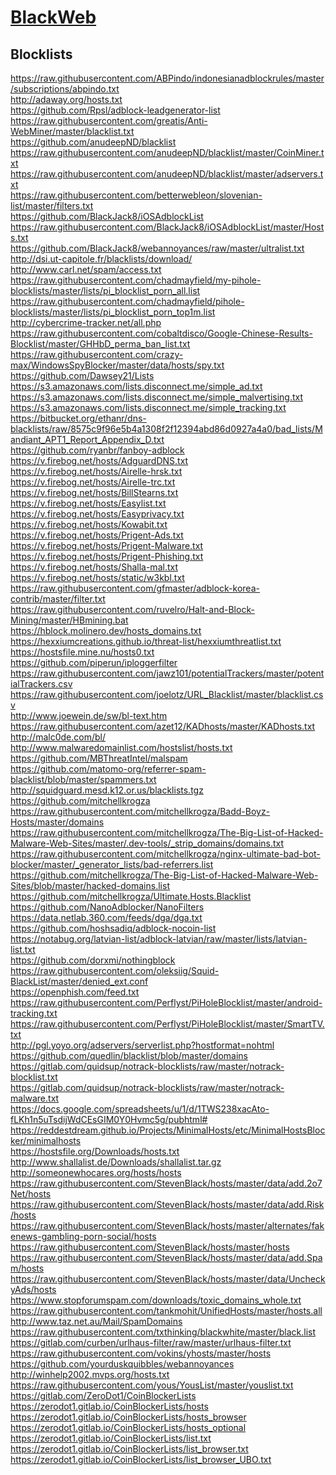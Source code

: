 # [BlackWeb](https://github.com/maravento/blackweb#sources)

## Blocklists
https://raw.githubusercontent.com/ABPindo/indonesianadblockrules/master/subscriptions/abpindo.txt
<br>
http://adaway.org/hosts.txt
<br>
https://github.com/Rpsl/adblock-leadgenerator-list
<br>
https://raw.githubusercontent.com/greatis/Anti-WebMiner/master/blacklist.txt
<br>
https://github.com/anudeepND/blacklist
<br>
https://raw.githubusercontent.com/anudeepND/blacklist/master/CoinMiner.txt
<br>
https://raw.githubusercontent.com/anudeepND/blacklist/master/adservers.txt
<br>
https://raw.githubusercontent.com/betterwebleon/slovenian-list/master/filters.txt
<br>
https://github.com/BlackJack8/iOSAdblockList
<br>
https://raw.githubusercontent.com/BlackJack8/iOSAdblockList/master/Hosts.txt
<br>
https://github.com/BlackJack8/webannoyances/raw/master/ultralist.txt
<br>
http://dsi.ut-capitole.fr/blacklists/download/
<br>
http://www.carl.net/spam/access.txt
<br>
https://raw.githubusercontent.com/chadmayfield/my-pihole-blocklists/master/lists/pi_blocklist_porn_all.list
<br>
https://raw.githubusercontent.com/chadmayfield/pihole-blocklists/master/lists/pi_blocklist_porn_top1m.list
<br>
http://cybercrime-tracker.net/all.php
<br>
https://raw.githubusercontent.com/cobaltdisco/Google-Chinese-Results-Blocklist/master/GHHbD_perma_ban_list.txt
<br>
https://raw.githubusercontent.com/crazy-max/WindowsSpyBlocker/master/data/hosts/spy.txt
<br>
https://github.com/Dawsey21/Lists
<br>
https://s3.amazonaws.com/lists.disconnect.me/simple_ad.txt
<br>
https://s3.amazonaws.com/lists.disconnect.me/simple_malvertising.txt
<br>
https://s3.amazonaws.com/lists.disconnect.me/simple_tracking.txt
<br>
https://bitbucket.org/ethanr/dns-blacklists/raw/8575c9f96e5b4a1308f2f12394abd86d0927a4a0/bad_lists/Mandiant_APT1_Report_Appendix_D.txt
<br>
https://github.com/ryanbr/fanboy-adblock
<br>
https://v.firebog.net/hosts/AdguardDNS.txt
<br>
https://v.firebog.net/hosts/Airelle-hrsk.txt
<br>
https://v.firebog.net/hosts/Airelle-trc.txt
<br>
https://v.firebog.net/hosts/BillStearns.txt
<br>
https://v.firebog.net/hosts/Easylist.txt
<br>
https://v.firebog.net/hosts/Easyprivacy.txt
<br>
https://v.firebog.net/hosts/Kowabit.txt
<br>
https://v.firebog.net/hosts/Prigent-Ads.txt
<br>
https://v.firebog.net/hosts/Prigent-Malware.txt
<br>
https://v.firebog.net/hosts/Prigent-Phishing.txt
<br>
https://v.firebog.net/hosts/Shalla-mal.txt
<br>
https://v.firebog.net/hosts/static/w3kbl.txt
<br>
https://raw.githubusercontent.com/gfmaster/adblock-korea-contrib/master/filter.txt
<br>
https://raw.githubusercontent.com/ruvelro/Halt-and-Block-Mining/master/HBmining.bat
<br>
https://hblock.molinero.dev/hosts_domains.txt
<br>
https://hexxiumcreations.github.io/threat-list/hexxiumthreatlist.txt
<br>
https://hostsfile.mine.nu/hosts0.txt
<br>
https://github.com/piperun/iploggerfilter
<br>
https://raw.githubusercontent.com/jawz101/potentialTrackers/master/potentialTrackers.csv
<br>
https://raw.githubusercontent.com/joelotz/URL_Blacklist/master/blacklist.csv
<br>
http://www.joewein.de/sw/bl-text.htm
<br>
https://raw.githubusercontent.com/azet12/KADhosts/master/KADhosts.txt
<br>
http://malc0de.com/bl/
<br>
http://www.malwaredomainlist.com/hostslist/hosts.txt
<br>
https://github.com/MBThreatIntel/malspam
<br>
https://github.com/matomo-org/referrer-spam-blacklist/blob/master/spammers.txt
<br>
http://squidguard.mesd.k12.or.us/blacklists.tgz
<br>
https://github.com/mitchellkrogza
<br>
https://raw.githubusercontent.com/mitchellkrogza/Badd-Boyz-Hosts/master/domains
<br>
https://raw.githubusercontent.com/mitchellkrogza/The-Big-List-of-Hacked-Malware-Web-Sites/master/.dev-tools/_strip_domains/domains.txt
<br>
https://raw.githubusercontent.com/mitchellkrogza/nginx-ultimate-bad-bot-blocker/master/_generator_lists/bad-referrers.list
<br>
https://github.com/mitchellkrogza/The-Big-List-of-Hacked-Malware-Web-Sites/blob/master/hacked-domains.list
<br>
https://github.com/mitchellkrogza/Ultimate.Hosts.Blacklist
<br>
https://github.com/NanoAdblocker/NanoFilters
<br>
https://data.netlab.360.com/feeds/dga/dga.txt
<br>
https://github.com/hoshsadiq/adblock-nocoin-list
<br>
https://notabug.org/latvian-list/adblock-latvian/raw/master/lists/latvian-list.txt
<br>
https://github.com/dorxmi/nothingblock
<br>
https://raw.githubusercontent.com/oleksiig/Squid-BlackList/master/denied_ext.conf
<br>
https://openphish.com/feed.txt
<br>
https://raw.githubusercontent.com/Perflyst/PiHoleBlocklist/master/android-tracking.txt
<br>
https://raw.githubusercontent.com/Perflyst/PiHoleBlocklist/master/SmartTV.txt
<br>
http://pgl.yoyo.org/adservers/serverlist.php?hostformat=nohtml
<br>
https://github.com/quedlin/blacklist/blob/master/domains
<br>
https://gitlab.com/quidsup/notrack-blocklists/raw/master/notrack-blocklist.txt
<br>
https://gitlab.com/quidsup/notrack-blocklists/raw/master/notrack-malware.txt
<br>
https://docs.google.com/spreadsheets/u/1/d/1TWS238xacAto-fLKh1n5uTsdijWdCEsGIM0Y0Hvmc5g/pubhtml#
<br>
https://reddestdream.github.io/Projects/MinimalHosts/etc/MinimalHostsBlocker/minimalhosts
<br>
https://hostsfile.org/Downloads/hosts.txt
<br>
http://www.shallalist.de/Downloads/shallalist.tar.gz
<br>
http://someonewhocares.org/hosts/hosts
<br>
https://raw.githubusercontent.com/StevenBlack/hosts/master/data/add.2o7Net/hosts
<br>
https://raw.githubusercontent.com/StevenBlack/hosts/master/data/add.Risk/hosts
<br>
https://raw.githubusercontent.com/StevenBlack/hosts/master/alternates/fakenews-gambling-porn-social/hosts
<br>
https://raw.githubusercontent.com/StevenBlack/hosts/master/hosts
<br>
https://raw.githubusercontent.com/StevenBlack/hosts/master/data/add.Spam/hosts
<br>
https://raw.githubusercontent.com/StevenBlack/hosts/master/data/UncheckyAds/hosts
<br>
https://www.stopforumspam.com/downloads/toxic_domains_whole.txt
<br>
https://raw.githubusercontent.com/tankmohit/UnifiedHosts/master/hosts.all
<br>
http://www.taz.net.au/Mail/SpamDomains
<br>
https://raw.githubusercontent.com/txthinking/blackwhite/master/black.list
<br>
https://gitlab.com/curben/urlhaus-filter/raw/master/urlhaus-filter.txt
<br>
https://raw.githubusercontent.com/vokins/yhosts/master/hosts
<br>
https://github.com/yourduskquibbles/webannoyances
<br>
http://winhelp2002.mvps.org/hosts.txt
<br>
https://raw.githubusercontent.com/yous/YousList/master/youslist.txt
<br>
https://gitlab.com/ZeroDot1/CoinBlockerLists
<br>
https://zerodot1.gitlab.io/CoinBlockerLists/hosts
<br>
https://zerodot1.gitlab.io/CoinBlockerLists/hosts_browser
<br>
https://zerodot1.gitlab.io/CoinBlockerLists/hosts_optional
<br>
https://zerodot1.gitlab.io/CoinBlockerLists/list.txt
<br>
https://zerodot1.gitlab.io/CoinBlockerLists/list_browser.txt
<br>
https://zerodot1.gitlab.io/CoinBlockerLists/list_browser_UBO.txt
<br>
